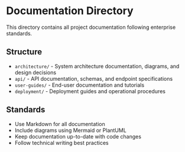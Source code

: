 # Documentation Directory

This directory contains all project documentation following enterprise standards.

## Structure

- `architecture/` - System architecture documentation, diagrams, and design decisions
- `api/` - API documentation, schemas, and endpoint specifications
- `user-guides/` - End-user documentation and tutorials
- `deployment/` - Deployment guides and operational procedures

## Standards

- Use Markdown for all documentation
- Include diagrams using Mermaid or PlantUML
- Keep documentation up-to-date with code changes
- Follow technical writing best practices
